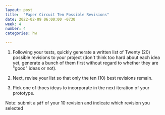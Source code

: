 ```yaml
---
layout: post
title:  "Paper Circuit Ten Possible Revisions"
date: 2022-02-09 06:00:00 -0730
week: 4
number: 4
categories: hw

---
```


1. Following your tests, quickly generate a written list of Twenty (20) possible revisions to your project (don't think too hard about each idea yet, generate a bunch of them first without regard to whether they are "good" ideas or not).

2. Next, revise your list so that only the ten (10) best revisions remain.

3. Pick one of thoes ideas to incorporate in the next iteration of your prototype.

Note: submit a `pdf` of your 10 revision and indicate which revision you selected
